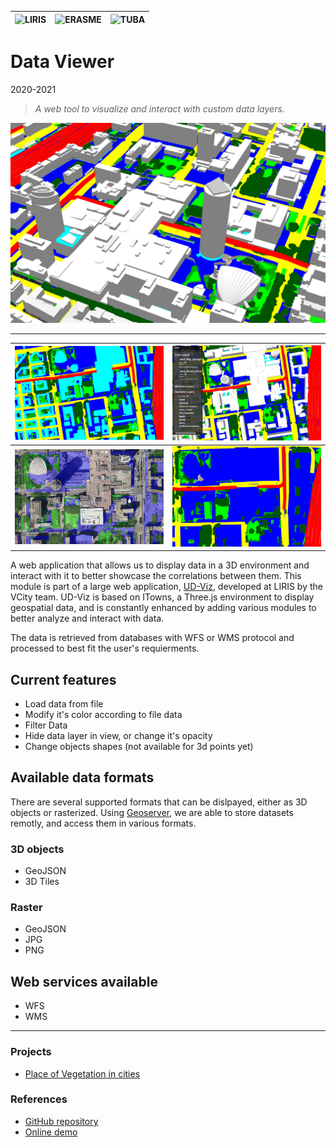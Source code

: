|![LIRIS](/partners/logo_liris_100.png#center)|![ERASME](/partners/Erasme_100.jpg#center)|![TUBA](/partners/Tuba_100.jpg#center)|
|---|---|---|

# Data Viewer
2020-2021

>*A web tool to visualize and interact with custom data layers.*

![all-layers-side](data-viewer/UD_Viz_All_Layers_Side.png)

***

|![all-layers](data-viewer/UD_Viz_All_Layers.png#center)|![all-layers-ui-buildings](data-viewer/UD_Viz_All_Layers_UI_Buildings.png#center)|
|---|---|
|![vegetation-mask](data-viewer/UD_Viz_Vegetalisation_Artif_Mask.png#center)|![without-builings](data-viewer/UD_Viz_Without_Buildings.png#center)|

A web application that allows us to display data in a 3D environment and interact with it to better showcase the correlations between them. This module is part of a large web application, [UD-Viz](UD-Viz_module), developed at LIRIS by the VCity team. UD-Viz is based on ITowns, a Three.js environment to display geospatial data, and is constantly enhanced by adding various modules to better analyze and interact with data.

The data is retrieved from databases with WFS or WMS protocol and processed to best fit the user's requierments.

## Current features
* Load data from file
* Modify it's color according to file data
* Filter Data
* Hide data layer in view, or change it's opacity
* Change objects shapes (not available for 3d points yet)

## Available data formats
There are several supported formats that can be dislpayed, either as 3D objects or rasterized. Using [Geoserver](http://geoserver.org/), we are able to store datasets remotly, and access them in various formats.

### 3D objects
* GeoJSON
* 3D Tiles

### Raster
* GeoJSON
* JPG
* PNG

## Web services available
* WFS
* WMS

***

### Projects 
* [Place of Vegetation in cities](/projects/place-vegetation-cities)

### References
* [GitHub repository](https://github.com/VCityTeam/UD-Demo-DatAgora-Vegetalisation-PartDieu)
* [Online demo](https://datagora.vcityliris.data.alpha.grandlyon.com/)
